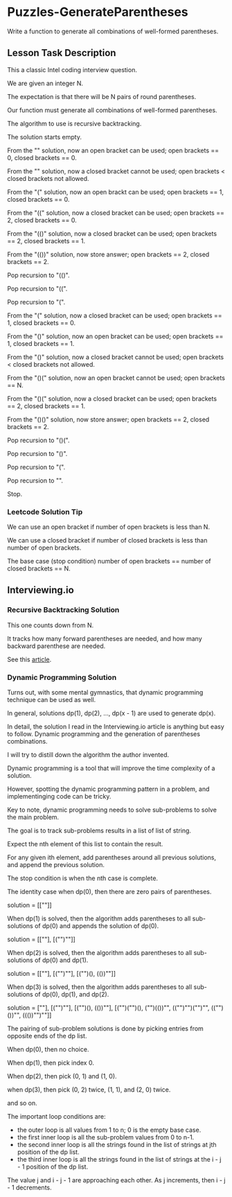 # Puzzles-GenerateParentheses

Write a function to generate all combinations of well-formed parentheses.

## Lesson Task Description

This a classic Intel coding interview question.

We are given an integer N.

The expectation is that there will be N pairs of round parentheses.

Our function must generate all combinations of well-formed parentheses.

The algorithm to use is recursive backtracking.

The solution starts empty.

From the "" solution, now an open bracket can be used; open brackets == 0, closed brackets == 0.

From the "" solution, now a closed bracket cannot be used; open brackets < closed brackets not allowed.

From the "(" solution, now an open brackt can be used; open brackets == 1, closed brackets == 0.

From the "((" solution, now a closed bracket can be used; open brackets == 2, closed brackets == 0.

From the "(()" solution, now a closed bracket can be used; open brackets == 2, closed brackets == 1.

From the "(())" solution, now store answer; open brackets == 2, closed brackets == 2.

Pop recursion to "(()".

Pop recursion to "((".

Pop recursion to "(".

From the "(" solution, now a closed bracket can be used; open brackets == 1, closed brackets == 0.

From the "()" solution, now an open bracket can be used; open brackets == 1, closed brackets == 1.

From the "()" solution, now a closed bracket cannot be used; open brackets < closed brackets not allowed.

From the "()(" solution, now an open bracket cannot be used; open brackets == N.

From the "()(" solution, now a closed bracket can be used; open brackets == 2, closed brackets == 1.

From the "()()" solution, now store answer; open brackets == 2, closed brackets == 2.

Pop recursion to "()(".

Pop recursion to "()".

Pop recursion to "(".

Pop recursion to "".

Stop.

### Leetcode Solution Tip

We can use an open bracket if number of open brackets is less than N.

We can use a closed bracket if number of closed brackets is less than number of open brackets.

The base case (stop condition) number of open brackets == number of closed brackets == N.

## Interviewing.io

### Recursive Backtracking Solution

This one counts down from N.

It tracks how many forward parentheses are needed, and how many backward parenthese are needed.

See this [article](https://interviewing.io/questions/generate-parentheses).

### Dynamic Programming Solution

Turns out, with some mental gymnastics, that dynamic programming technique can be used as well.

In general, solutions dp(1), dp(2), ..., dp(x - 1) are used to generate dp(x).

In detail, the solution I read in the Interviewing.io article is anything but easy to follow.
Dynamic programming and the generation of parentheses combinations.

I will try to distill down the algorithm the author invented.

Dynamic programming is a tool that will improve the time complexity of a solution.

However, spotting the dynamic programming pattern in a problem,
and implementinging code can be tricky.

Key to note, dynamic programming needs to solve sub-problems to solve the main problem.

The goal is to track sub-problems results in a list of list of string.

Expect the nth element of this list to contain the result.

For any given ith element, add parentheses around all previous solutions,
and append the previous solution.

The stop condition is when the nth case is complete.

The identity case when dp(0), then there are zero pairs of parentheses.

solution = [[""]]

When dp(1) is solved, then the algorithm adds parentheses to all sub-solutions of dp(0)
and appends the solution of dp(0).

solution = [[""], [("")""]]

When dp(2) is solved, then the algorithm adds parentheses to all sub-solutions of dp(0) and dp(1).

solution = [[""], [("")""], [("")(), (())""]]

When dp(3) is solved, then the algorithm adds parentheses to all sub-solutions of dp(0), dp(1), and dp(2).

solution = [""], [("")""], [("")(), (())""], [("")("")(), ("")(())"", (("")"")("")"", (("")())"", ((())"")""]]

The pairing of sub-problem solutions is done by picking entries from opposite ends of the dp list.

When dp(0), then no choice.

When dp(1), then pick index 0.

When dp(2), then pick (0, 1) and (1, 0).

when dp(3), then pick (0, 2) twice, (1, 1), and (2, 0) twice.

and so on.

The important loop conditions are:
* the outer loop is all values from 1 to n; 0 is the empty base case.
* the first inner loop is all the sub-problem values from 0 to n-1.
* the second inner loop is all the strings found in the list of strings at jth position of the dp list.
* the third inner loop is all the strings found in the list of strings at the i - j - 1 position of the dp list.

The value j and i - j - 1 are approaching each other.
As j increments, then i - j - 1 decrements.
